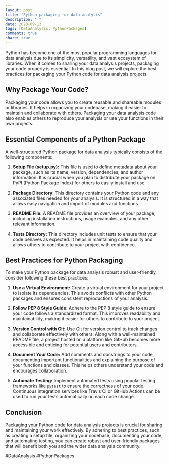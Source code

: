 ```yaml
---
layout: post
title: "Python packaging for data analysis"
description: " "
date: 2023-09-13
tags: [DataAnalysis, PythonPackages]
comments: true
share: true
---
```


Python has become one of the most popular programming languages for data analysis due to its simplicity, versatility, and vast ecosystem of libraries. When it comes to sharing your data analysis projects, packaging your code properly is essential. In this blog post, we will explore the best practices for packaging your Python code for data analysis projects.

## Why Package Your Code?

Packaging your code allows you to create reusable and shareable modules or libraries. It helps in organizing your codebase, making it easier to maintain and collaborate with others. Packaging your data analysis code also enables others to reproduce your analysis or use your functions in their own projects.

## Essential Components of a Python Package

A well-structured Python package for data analysis typically consists of the following components:

1. **Setup File (setup.py):** This file is used to define metadata about your package, such as its name, version, dependencies, and author information. It is crucial when you plan to distribute your package on PyPI (Python Package Index) for others to easily install and use.

2. **Package Directory:** This directory contains your Python code and any associated files needed for your analysis. It is structured in a way that allows easy navigation and import of modules and functions.

3. **README File:** A README file provides an overview of your package, including installation instructions, usage examples, and any other relevant information.

4. **Tests Directory:** This directory includes unit tests to ensure that your code behaves as expected. It helps in maintaining code quality and allows others to contribute to your project with confidence.

## Best Practices for Python Packaging

To make your Python package for data analysis robust and user-friendly, consider following these best practices:

1. **Use a Virtual Environment:** Create a virtual environment for your project to isolate its dependencies. This avoids conflicts with other Python packages and ensures consistent reproductions of your analysis.

2. **Follow PEP 8 Style Guide:** Adhere to the PEP 8 style guide to ensure your code follows a standardized format. This improves readability and maintainability, making it easier for others to contribute to your project.

3. **Version Control with Git:** Use Git for version control to track changes and collaborate effectively with others. Along with a well-maintained README file, a project hosted on a platform like GitHub becomes more accessible and enticing for potential users and contributors.

4. **Document Your Code:** Add comments and docstrings to your code, documenting important functionalities and explaining the purpose of your functions and classes. This helps others understand your code and encourages collaboration.

5. **Automate Testing:** Implement automated tests using popular testing frameworks like `pytest` to ensure the correctness of your code. Continuous integration services like Travis CI or GitHub Actions can be used to run your tests automatically on each code change.

## Conclusion

Packaging your Python code for data analysis projects is crucial for sharing and maintaining your work effectively. By adhering to best practices, such as creating a setup file, organizing your codebase, documenting your code, and automating testing, you can create robust and user-friendly packages that will benefit both you and the wider data analysis community.

#DataAnalysis #PythonPackages